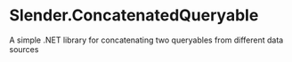 # Slender.ConcatenatedQueryable
A simple .NET library for concatenating two queryables from different data sources
